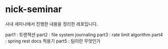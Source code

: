 # nick-seminar
사내 세미나에서 진행한 내용을 정리한 레포입니다.

part1 : 트랜잭션
part2 : file system journaling
part3 : rate limit algorithm
part4 : spring rest docs 적용기
part5 : 팀이란 무엇인가
